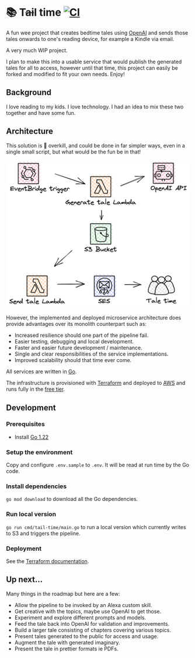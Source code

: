 # :books: T~~ai~~l time [![CI](https://github.com/onefastsnail/tail-time/actions/workflows/ci.yml/badge.svg)](https://github.com/onefastsnail/tail-time/actions/workflows/ci.yml)

A fun wee project that creates bedtime tales using [OpenAI](https://openai.com/) and sends those tales onwards to one's reading device, for example a Kindle via email.

A very much WIP project.

I plan to make this into a usable service that would publish the generated tales for all to access, however until that time, this project can easily be forked and modified to fit your own needs. Enjoy!

## Background

I love reading to my kids. I love technology. I had an idea to mix these two together and have some fun.

## Architecture

This solution is :100: overkill, and could be done in far simpler ways, even in a single small script, but what would be the fun be in that!

![architecture.png](docs/architecture.png)
 
However, the implemented and deployed microservice architecture does provide advantages over its monolith counterpart such as:

- Increased resilience should one part of the pipeline fail.
- Easier testing, debugging and local development.
- Faster and easier future development / maintenance.
- Single and clear responsibilities of the service implementations. 
- Improved scalability should that time ever come.

All services are written in [Go](https://go.dev/).

The infrastructure is provisioned with [Terraform](https://www.terraform.io/) and deployed to [AWS](https://aws.amazon.com/) and runs fully in the [free tier](https://aws.amazon.com/free).

## Development

### Prerequisites

- Install [Go 1.22](https://go.dev/doc/install)

### Setup the environment

Copy and configure `.env.sample` to `.env`. It will be read at run time by the Go code.

### Install dependencies

`go mod download` to download all the Go dependencies.

### Run local version

`go run cmd/tail-time/main.go` to run a local version which currently writes to S3 and triggers the pipeline.

### Deployment

See the [Terraform documentation](./infra/terraform/README.md).

## Up next...

Many things in the roadmap but here are a few:

- Allow the pipeline to be invoked by an Alexa custom skill.
- Get creative with the topics, maybe use OpenAI to get those.
- Experiment and explore different prompts and models. 
- Feed the tale back into OpenAI for validation and improvements.
- Build a larger tale consisting of chapters covering various topics.
- Present tales generated to the public for access and usage.
- Augment the tale with generated imaginary.
- Present the tale in prettier formats ie PDFs.
